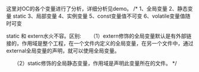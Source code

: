 这里对OC的各个变量进行了分析，详细分析见demo。
/*
 1、全局变量
 2、静态变量 static
 3、局部变量
 4、实例变量
 5、const变量值不可变
 6、volatile变量值随时可变

 static 和 extern水火不容。区别:
 　　（1）extern修饰的全局变量默认是有外部链接的，作用域是整个工程，在一个文件内定义的全局变量，在另一个文件中，通过external全局变量的声明，就可以使用全局变量。
 
 　　（2）static修饰的全局静态变量，作用域是声明此变量所在的文件。
 */



